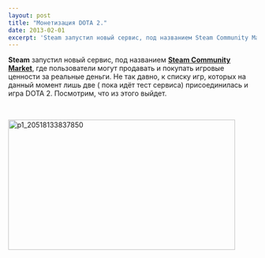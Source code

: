 ```yaml
---
layout: post
title: "Монетизация DOTA 2."
date: 2013-02-01
excerpt: 'Steam запустил новый сервис, под названием Steam Community Market, где пользователи могут продавать и покупать игровые ценности за реальные деньги...'
---
```


<strong>Steam</strong> запустил новый сервис, под названием <a href="http://steamcommunity.com/market/search?q=appid%3A570"><strong>Steam Community Market</strong></a>, где пользователи могут продавать и покупать игровые ценности за реальные деньги. Не так давно, к списку игр, которых на данный момент лишь две ( пока идёт тест сервиса) присоединилась и игра DOTA 2. Посмотрим, что из этого выйдет.

&nbsp;

<a href="http://gamersoul.ru/ns_069/p1_20518133837850/" rel="attachment wp-att-828"><img class="size-full wp-image-828 aligncenter" alt="p1_20518133837850" src="http://gamersoul.ru/wp-content/uploads/2013/01/p1_20518133837850.jpg" width="460" height="264" /></a>